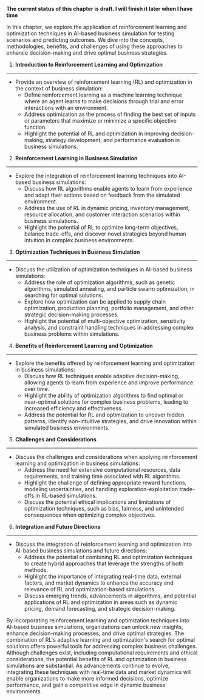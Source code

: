 **The current status of this chapter is draft. I will finish it later when I have time**

In this chapter, we explore the application of reinforcement learning and optimization techniques in AI-based business simulation for testing scenarios and predicting outcomes. We dive into the concepts, methodologies, benefits, and challenges of using these approaches to enhance decision-making and drive optimal business strategies.

1. **Introduction to Reinforcement Learning and Optimization**
--------------------------------------------------------------

* Provide an overview of reinforcement learning (RL) and optimization in the context of business simulation:
  * Define reinforcement learning as a machine learning technique where an agent learns to make decisions through trial and error interactions with an environment.
  * Address optimization as the process of finding the best set of inputs or parameters that maximize or minimize a specific objective function.
  * Highlight the potential of RL and optimization in improving decision-making, strategy development, and performance evaluation in business simulations.

2. **Reinforcement Learning in Business Simulation**
----------------------------------------------------

* Explore the integration of reinforcement learning techniques into AI-based business simulations:
  * Discuss how RL algorithms enable agents to learn from experience and adapt their actions based on feedback from the simulated environment.
  * Address the use of RL in dynamic pricing, inventory management, resource allocation, and customer interaction scenarios within business simulations.
  * Highlight the potential of RL to optimize long-term objectives, balance trade-offs, and discover novel strategies beyond human intuition in complex business environments.

3. **Optimization Techniques in Business Simulation**
-----------------------------------------------------

* Discuss the utilization of optimization techniques in AI-based business simulations:
  * Address the role of optimization algorithms, such as genetic algorithms, simulated annealing, and particle swarm optimization, in searching for optimal solutions.
  * Explore how optimization can be applied to supply chain optimization, production planning, portfolio management, and other strategic decision-making processes.
  * Highlight the potential of multi-objective optimization, sensitivity analysis, and constraint handling techniques in addressing complex business problems within simulations.

4. **Benefits of Reinforcement Learning and Optimization**
----------------------------------------------------------

* Explore the benefits offered by reinforcement learning and optimization in business simulations:
  * Discuss how RL techniques enable adaptive decision-making, allowing agents to learn from experience and improve performance over time.
  * Highlight the ability of optimization algorithms to find optimal or near-optimal solutions for complex business problems, leading to increased efficiency and effectiveness.
  * Address the potential for RL and optimization to uncover hidden patterns, identify non-intuitive strategies, and drive innovation within simulated business environments.

5. **Challenges and Considerations**
------------------------------------

* Discuss the challenges and considerations when applying reinforcement learning and optimization in business simulations:
  * Address the need for extensive computational resources, data requirements, and training time associated with RL algorithms.
  * Highlight the challenge of defining appropriate reward functions, modeling uncertainties, and handling exploration-exploitation trade-offs in RL-based simulations.
  * Discuss the potential ethical implications and limitations of optimization techniques, such as bias, fairness, and unintended consequences when optimizing complex objectives.

6. **Integration and Future Directions**
----------------------------------------

* Discuss the integration of reinforcement learning and optimization into AI-based business simulations and future directions:
  * Address the potential of combining RL and optimization techniques to create hybrid approaches that leverage the strengths of both methods.
  * Highlight the importance of integrating real-time data, external factors, and market dynamics to enhance the accuracy and relevance of RL and optimization-based simulations.
  * Discuss emerging trends, advancements in algorithms, and potential applications of RL and optimization in areas such as dynamic pricing, demand forecasting, and strategic decision-making.

By incorporating reinforcement learning and optimization techniques into AI-based business simulations, organizations can unlock new insights, enhance decision-making processes, and drive optimal strategies. The combination of RL's adaptive learning and optimization's search for optimal solutions offers powerful tools for addressing complex business challenges. Although challenges exist, including computational requirements and ethical considerations, the potential benefits of RL and optimization in business simulations are substantial. As advancements continue to evolve, integrating these techniques with real-time data and market dynamics will enable organizations to make more informed decisions, optimize performance, and gain a competitive edge in dynamic business environments.
